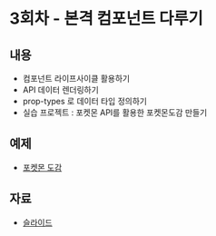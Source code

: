 # 3회차 - 본격 컴포넌트 다루기

## 내용

- 컴포넌트 라이프사이클 활용하기
- API 데이터 렌더링하기
- prop-types 로 데이터 타입 정의하기
- 실습 프로젝트 : 포켓몬 API를 활용한 포켓몬도감 만들기

## 예제

- [포켓몬 도감](./pokedex/README.md)

## 자료

- [슬라이드](./03-handling-react-components.pdf)